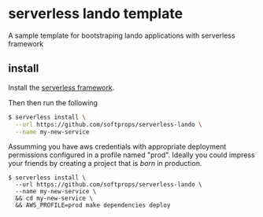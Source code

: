 # serverless lando template

A sample template for bootstraping lando applications with serverless framework

## install

Install the [serverless framework](https://serverless.com/framework/).

Then then run the following

```bash
$ serverless install \
  --url https://github.com/softprops/serverless-lando \
  --name my-new-service
```

Assumming you have aws credentials with appropriate deployment permissions configured
in a profile named "prod". Ideally you could impress your friends by creating a project
that is _born_ in production.

```
$ serverless install \
  --url https://github.com/softprops/serverless-lando \
  --name my-new-service \
  && cd my-new-service \
  && AWS_PROFILE=prod make dependencies deploy
```